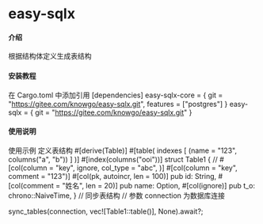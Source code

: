 # easy-sqlx

#### 介绍

根据结构体定义生成表结构

#### 安装教程

在 Cargo.toml 中添加引用
[dependencies]
easy-sqlx-core = { git = "https://gitee.com/knowgo/easy-sqlx.git", features = ["postgres"] }
easy-sqlx = { git = "https://gitee.com/knowgo/easy-sqlx.git" }

#### 使用说明

使用示例
定义表结构 #[derive(Table)]
#[table(
indexes [
(name = "123", columns("a", "b"))
]
)] #[index(columns("ooi"))]
struct Table1 {
// #[col(column = "key", ignore, col_type = "abc", )] #[col(column = "key", comment = "123")] #[col(pk, autoincr, len = 100)]
pub id: String, #[col(comment = "姓名", len = 20)]
pub name: Option<String>, #[col(ignore)]
pub t_o: chrono::NaiveTime,
}
// 同步表结构
// 参数 connection 为数据库连接

sync_tables(connection, vec![Table1::table()], None).await?;
